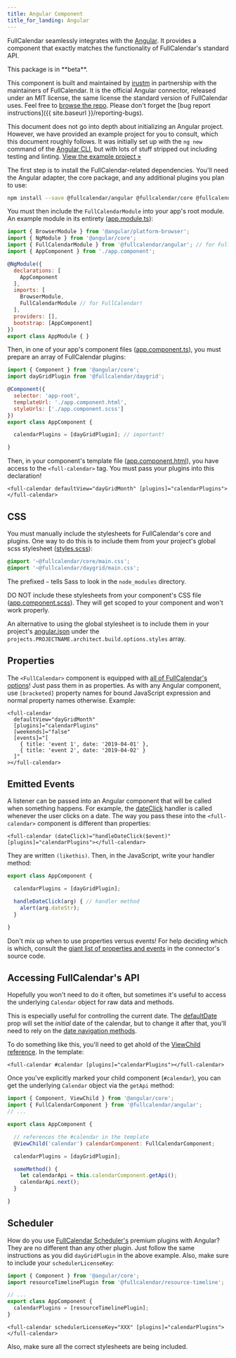 ```yaml
---
title: Angular Component
title_for_landing: Angular
---
```


FullCalendar seamlessly integrates with the [Angular]. It provides a component that exactly matches the functionality of FullCalendar's standard API.

<div class='spec' markdown='1' style='font-family:inherit'>
This package is in **beta**.
</div>

This component is built and maintained by [irustm](https://github.com/irustm) in partnership with the maintainers of FullCalendar. It is the official Angular connector, released under an MIT license, the same license the standard version of FullCalendar uses. Feel free to [browse the repo](https://github.com/fullcalendar/fullcalendar-angular). Please don't forget the [bug report instructions]({{ site.baseurl }}/reporting-bugs).

This document does not go into depth about initializing an Angular project. However, we have provided an example project for you to consult, which this document roughly follows. It was initially set up with the `ng new` command of the [Angular CLI], but with lots of stuff stripped out including testing and linting. [View the example project &raquo;][example project]

The first step is to install the FullCalendar-related dependencies. You'll need the Angular adapter, the core package, and any additional plugins you plan to use:

```bash
npm install --save @fullcalendar/angular @fullcalendar/core @fullcalendar/daygrid
```

You must then include the `FullCalendarModule` into your app's root module. An example module in its entirety ([app.module.ts]):

```js
import { BrowserModule } from '@angular/platform-browser';
import { NgModule } from '@angular/core';
import { FullCalendarModule } from '@fullcalendar/angular'; // for FullCalendar!
import { AppComponent } from './app.component';

@NgModule({
  declarations: [
    AppComponent
  ],
  imports: [
    BrowserModule,
    FullCalendarModule // for FullCalendar!
  ],
  providers: [],
  bootstrap: [AppComponent]
})
export class AppModule { }
```

Then, in one of your app's component files ([app.component.ts]), you must prepare an array of FullCalendar plugins:

```js
import { Component } from '@angular/core';
import dayGridPlugin from '@fullcalendar/daygrid';

@Component({
  selector: 'app-root',
  templateUrl: './app.component.html',
  styleUrls: ['./app.component.scss']
})
export class AppComponent {

  calendarPlugins = [dayGridPlugin]; // important!

}
```

Then, in your component's template file ([app.component.html]), you have access to the `<full-calendar>` tag. You must pass your plugins into this declaration!

```
<full-calendar defaultView="dayGridMonth" [plugins]="calendarPlugins"></full-calendar>
```


## CSS

You must manually include the stylesheets for FullCalendar's core and plugins. One way to do this is to include them from your project's global scss stylesheet ([styles.scss]):

```scss
@import '~@fullcalendar/core/main.css';
@import '~@fullcalendar/daygrid/main.css';
```

The prefixed `~` tells Sass to look in the `node_modules` directory.

DO NOT include these stylesheets from your component's CSS file ([app.component.scss]). They will get scoped to your component and won't work properly.

An alternative to using the global stylesheet is to include them in your project's [angular.json] under the `projects.PROJECTNAME.architect.build.options.styles` array.


## Properties

The `<FullCalendar>` component is equipped with [all of FullCalendar's options][docs toc]! Just pass them in as properties. As with any Angular component, use `[bracketed]` property names for bound JavaScript expression and normal property names otherwise. Example:

```
<full-calendar
  defaultView="dayGridMonth"
  [plugins]="calendarPlugins"
  [weekends]="false"
  [events]="[
    { title: 'event 1', date: '2019-04-01' },
    { title: 'event 2', date: '2019-04-02' }
  ]"
></full-calendar>
```


## Emitted Events

A listener can be passed into an Angular component that will be called when something happens. For example, the [dateClick](dateClick) handler is called whenever the user clicks on a date. The way you pass these into the `<full-calendar>` component is different than properties:

```
<full-calendar (dateClick)="handleDateClick($event)" [plugins]="calendarPlugins"></full-calendar>
```

They are written `(likethis)`. Then, in the JavaScript, write your handler method:

```js
export class AppComponent {

  calendarPlugins = [dayGridPlugin];

  handleDateClick(arg) { // handler method
    alert(arg.dateStr);
  }

}
```

Don't mix up when to use properties versus events! For help deciding which is which, consult the [giant list of properties and events][component options] in the connector's source code.


## Accessing FullCalendar's API

Hopefully you won't need to do it often, but sometimes it's useful to access the underlying `Calendar` object for raw data and methods.

This is especially useful for controlling the current date. The [defaultDate](defaultDate) prop will set the *initial* date of the calendar, but to change it after that, you'll need to rely on the [date navigation methods](date-navigation).

To do something like this, you'll need to get ahold of the [ViewChild reference][ViewChild]. In the template:

```
<full-calendar #calendar [plugins]="calendarPlugins"></full-calendar>
```

Once you've explicitly marked your child component (`#calendar`), you can get the underlying `Calendar` object via the `getApi` method:

```js
import { Component, ViewChild } from '@angular/core';
import { FullCalendarComponent } from '@fullcalendar/angular';
// ...

export class AppComponent {

  // references the #calendar in the template
  @ViewChild('calendar') calendarComponent: FullCalendarComponent;

  calendarPlugins = [dayGridPlugin];

  someMethod() {
    let calendarApi = this.calendarComponent.getApi();
    calendarApi.next();
  }

}
```


## Scheduler

How do you use [FullCalendar Scheduler's](scheduler) premium plugins with Angular? They are no different than any other plugin. Just follow the same instructions as you did `dayGridPlugin` in the above example. Also, make sure to include your `schedulerLicenseKey`:

```js
import { Component } from '@angular/core';
import resourceTimelinePlugin from '@fullcalendar/resource-timeline';

// ...
export class AppComponent {
  calendarPlugins = [resourceTimelinePlugin];
}
```

```
<full-calendar schedulerLicenseKey="XXX" [plugins]="calendarPlugins"></full-calendar>
```

Also, make sure all the correct stylesheets are being included.


[Angular]: https://angular.io/
[Angular CLI]: https://cli.angular.io/
[example project]: https://github.com/fullcalendar/fullcalendar-example-projects/blob/master/angular
[app.module.ts]: https://github.com/fullcalendar/fullcalendar-example-projects/blob/master/angular/src/app/app.module.ts
[app.component.ts]: https://github.com/fullcalendar/fullcalendar-example-projects/blob/master/angular/src/app/app.component.ts
[app.component.scss]: https://github.com/fullcalendar/fullcalendar-example-projects/blob/master/angular/src/app/app.component.scss
[app.component.html]: https://github.com/fullcalendar/fullcalendar-example-projects/blob/master/angular/src/app/app.component.html
[styles.scss]: https://github.com/fullcalendar/fullcalendar-example-projects/blob/master/angular/src/styles.scss
[angular.json]: https://github.com/fullcalendar/fullcalendar-example-projects/blob/master/angular/angular.json
[docs toc]: https://fullcalendar.io/docs#toc
[component options]: https://github.com/fullcalendar/fullcalendar-angular/blob/master/projects/fullcalendar/src/lib/fullcalendar-options.ts
[ViewChild]: https://angular.io/api/core/ViewChild

